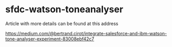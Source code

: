 # sfdc-watson-toneanalyser

Article with more details can be found at this address

https://medium.com/@bertrand.cirot/integrate-salesforce-and-ibm-watson-tone-analyser-experiment-83008ebf42c7
